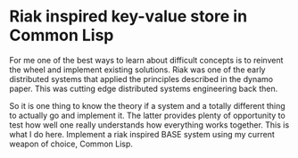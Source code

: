 # Riak inspired key-value store in Common Lisp

For me one of the best ways to learn about difficult concepts is to reinvent
the wheel and implement existing solutions. Riak was one of the early distributed systems
that applied the principles described in the dynamo paper. This was cutting edge distributed 
systems engineering back then.

So it is one thing to know the theory if a system and a totally different thing to actually go
and implement it. The latter provides plenty of opportunity to test how well one really understands 
how everything works together. This is what I do here. Implement a riak inspired BASE system using 
my current weapon of choice, Common Lisp.
